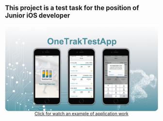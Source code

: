 ## This project is a test task for the position of Junior iOS developer

<img src="https://github.com/IvanStebletsov/OneTrakTestApp/blob/master/raw/TestOneTrakPicture.png" align="center">

<div align="center"><a href="https://youtu.be/NDgka1f8rMo" align = "center">Click for watch an example of application work</a></div>

